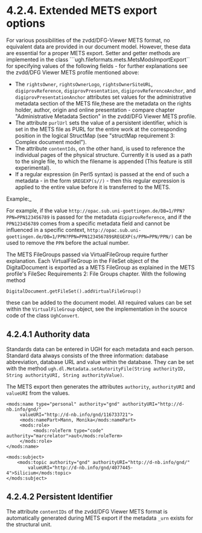 # 4.2.4. Extended METS export options

For various possibilities of the zvdd/DFG-Viewer METS format, no equivalent data are provided in our document model. However, these data are essential for a proper METS export. Setter and getter methods are implemented in the class ```ugh.fileformats.mets.MetsModsImportExport`` for specifying values of the following fields - for further explanations see the zvdd/DFG Viewer METS profile mentioned above:

* The `rightsOwner`, `rightsOwnerLogo`, `rightsOwnerSiteURL`, `digiprovReference`, `digiprovPresentation`, `digiprovReferenceAnchor`, and `digiprovPresentationAnchor` attributes set values for the administrative metadata section of the METS file,these are the metadata on the rights holder, author, origin and online presentation - compare chapter "Administrative Metadata Section" in the zvdd/DFG Viewer METS profile.
* The attribute `purlUrl` sets the value of a persistent identifier, which is set in the METS file as PURL for the entire work at the corresponding position in the logical StructMap \(see "structMap requirement 3: Complex document model"\).
* The attribute `contentIds`, on the other hand, is used to reference the individual pages of the physical structure. Currently it is used as a path to the single file, to which the filename is appended \(This feature is still experimental\).
* If a regular expression \(in Perl5 syntax\) is passed at the end of such a metadata - in the form `$REGEXP(s//)` - then this regular expression is applied to the entire value before it is transferred to the METS.

Example:\_

For example, if the value `http://opac.sub.uni-goettingen.de/DB=1/PPN?PPN=PPN123456789` is passed for the metadata `digiprovReference`, and if the `PPN123456789` comes from a specific metadata field and cannot be influenced in a specific context, `http://opac.sub.uni-goettingen.de/DB=1/PPN?PPN=PPN123456789$REGEXP(s/PPN=PPN/PPN/)` can be used to remove the `PPN` before the actual number.

The METS FileGroups passed via VirtualFileGroup require further explanation. Each VirtualFileGroup in the FileSet object of the DigitalDocument is exported as a METS FileGroup as explained in the METS profile's FileSec Requirements 2: File Groups chapter. With the following method

```text
DigitalDocument.getFileSet().addVirtualFileGroup()
```

these can be added to the document model. All required values can be set within the `VirtualFileGroup` object, see the implementation in the source code of the class `UghConvert`.

## 4.2.4.1 Authority data

Standards data can be entered in UGH for each metadata and each person. Standard data always consists of the three information: database abbreviation, database URL and value within the database. They can be set with the method `ugh.dl.Metadata.setAutorityFile(String authorityID, String authorityURI, String authorityValue)`.

The METS export then generates the attributes `authority`, `authorityURI` and `valueURI` from the values.

```markup
<mods:name type="personal" authority="gnd" authorityURI="http://d-nb.info/gnd/" 
     valueURI="http://d-nb.info/gnd/116733721">
     <mods:namePart>Mann, Monika</mods:namePart>
     <mods:role>
          <mods:roleTerm type="code" authority="marcrelator">aut</mods:roleTerm>
     </mods:role>
</mods:name>
```

```markup
<mods:subject>
    <mods:topic authority="gnd" authorityURI="http://d-nb.info/gnd/" 
        valueURI="http://d-nb.info/gnd/4077445-4">Silicium</mods:topic>
</mods:subject>
```

## 4.2.4.2 Persistent Identifier

The attribute `contentIDs` of the zvdd/DFG Viewer METS format is automatically generated during METS export if the metadata `_urn` exists for the structural unit.

